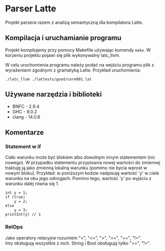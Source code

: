 # Parser Latte
Projekt parsera razem z analizą semantyczną dla kompilatora Latte.

## Kompilacja i uruchamianie programu
Projekt kompilujemy przy pomocy Makefile używając komendy `make`. W korzeniu projektu pojawi się plik wykonywalny latc_llvm.

W celu uruchomienia programu należy podać na wejściu programu plik z wyrażeniami zgodnymi z gramatyką Latte. Przykład uruchomienia:

`./latc_llvm ./lattests/good/core001.lat`

## Używane narzędzia i biblioteki
 - BNFC - 2.9.4
 - GHC - 9.0.2
 - clang - 14.0.6


## Komentarze
### Statement w if
Ciało warunku może być blokiem albo dowolnym innym statementem (nic nowego). W przypadku statementu przypisania nowej wartości do zmiennej traktuję ją jako zmienną lokalną warunku (pomimo nie bycia wprost w nowym bloku). Przykład: w poniższym kodzie nadpisuję wartość 'y' w ciele warunku na obu jego odnogach. Pomimo tego, wartość 'y' po wyjściu z warunku dalej równa się 1.

```
int y = 1;
if (true)
    y = 2;
else
    y = 3;
printInt(y) // 1
```


### RelOps
Jako operatory relacyjne rozumiem "<", "<=", ">", ">=", "==", "!=".  
Inty obsługują wszystkie z nich. String i Bool obsługują tylko "==", "!=".